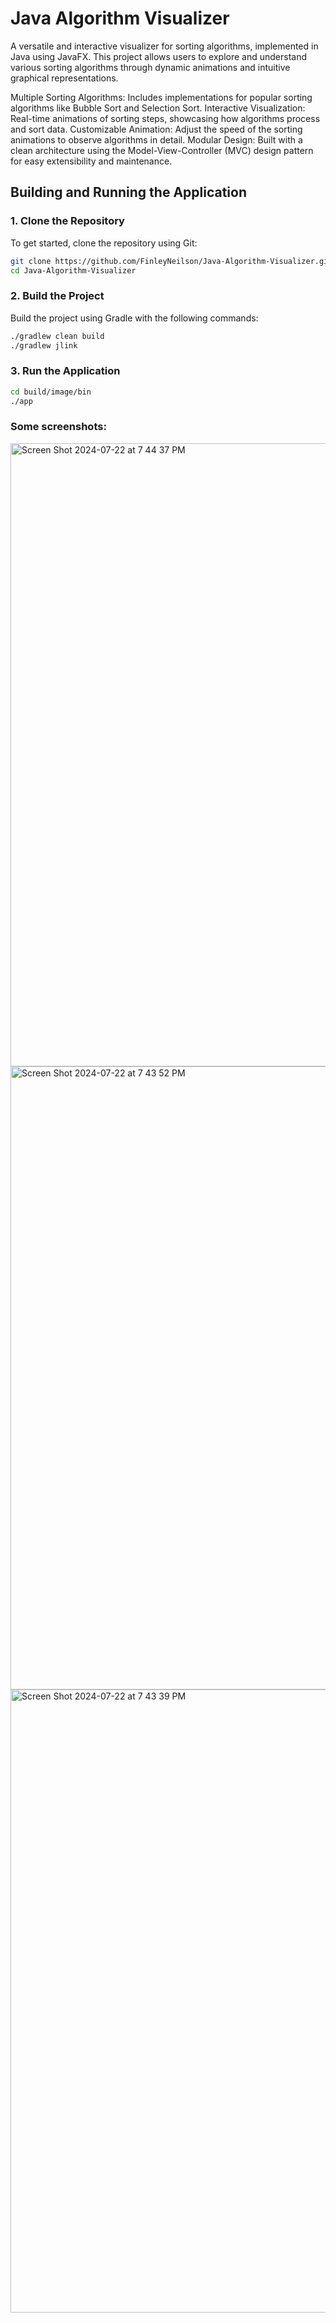# Java Algorithm Visualizer

A versatile and interactive visualizer for sorting algorithms, implemented in Java using JavaFX. This project allows users to explore and understand various sorting algorithms through dynamic animations and intuitive graphical representations.

Multiple Sorting Algorithms: Includes implementations for popular sorting algorithms like Bubble Sort and Selection Sort.
Interactive Visualization: Real-time animations of sorting steps, showcasing how algorithms process and sort data.
Customizable Animation: Adjust the speed of the sorting animations to observe algorithms in detail.
Modular Design: Built with a clean architecture using the Model-View-Controller (MVC) design pattern for easy extensibility and maintenance.

## Building and Running the Application

### 1. Clone the Repository

To get started, clone the repository using Git:

```bash
git clone https://github.com/FinleyNeilson/Java-Algorithm-Visualizer.git
cd Java-Algorithm-Visualizer
```
### 2. Build the Project

Build the project using Gradle with the following commands:

```bash
./gradlew clean build
./gradlew jlink
```

### 3. Run the Application

```bash
cd build/image/bin
./app
```
### Some screenshots:

<img width="997" alt="Screen Shot 2024-07-22 at 7 44 37 PM" src="https://github.com/user-attachments/assets/1595c029-dcdf-4505-a721-7a5d390b51de">
<img width="997" alt="Screen Shot 2024-07-22 at 7 43 52 PM" src="https://github.com/user-attachments/assets/f4dd4553-436f-498a-aeae-a9daee6d2d84">
<img width="997" alt="Screen Shot 2024-07-22 at 7 43 39 PM" src="https://github.com/user-attachments/assets/cba9a294-455a-485b-821a-fadea528a401">
